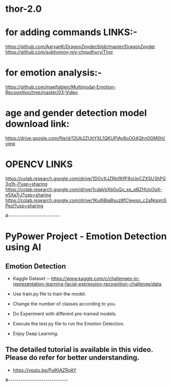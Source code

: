 # thor-2.0

# for adding commands LINKS:-
https://github.com/AaryanK/DragonZpyder/blob/master/DragonZpyder
https://github.com/subhomoy-roy-choudhury/Thor

# for emotion analysis:-
https://github.com/maelfabien/Multimodal-Emotion-Recognition/tree/master/03-Video

# age and gender detection model download link:
https://drive.google.com/file/d/12Ub2ZUtiYXL1QKUPlAy6oOG4Qhn0GM0H/view

# OPENCV LINKS
https://colab.research.google.com/drive/1DOvXJZRkjfKfF9oUpCZXSU3hPG3g1h-l?usp=sharing
https://colab.research.google.com/drive/1cdaVsXb0uQy_xq_pBZHUxOpX-e5Xa7rJ?usp=sharing
https://colab.research.google.com/drive/1KuI6BjaBsuz8fClweso_c2aNgqmSPezl?usp=sharing



#-------------------------
# PyPower Project - Emotion Detection using AI

## Emotion Detection

- Kaggle Dataset :- https://www.kaggle.com/c/challenges-in-representation-learning-facial-expression-recognition-challenge/data.

- Use train.py file to train the model.

- Change the number of classes according to you.

- Do Experiment with different pre-trained models.

- Execute the test.py file to run the Emotion Detection.

- Enjoy Deep Learning.

## The detailed tutorial is available in this video. Please do refer for better understanding.

- https://youtu.be/PulKlAZRoAY

#-----------------------------